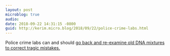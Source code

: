 ```yaml
---
layout: post
microblog: true
audio: 
date: 2018-09-22 14:31:15 -0800
guid: http://kerim.micro.blog/2018/09/22/police-crime-labs.html
---
```

Police crime labs can and should [go back and re-examine old DNA mixtures to correct tragic mistakes.](https://www.nytimes.com/2018/09/21/opinion/the-dangers-of-dna-testing.html)
